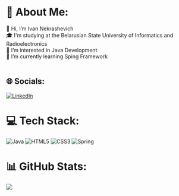 # 💫 About Me:
👋 Hi, I’m Ivan Nekrashevich<br>🎓 I'm studying at the Belarusian State University of Informatics and Radioelectronics<br>👀 I’m interested in Java Development<br>🌱 I’m currently learning Sping Framework<br><br>


## 🌐 Socials:
[![LinkedIn](https://img.shields.io/badge/LinkedIn-%230077B5.svg?logo=linkedin&logoColor=white)](https://linkedin.com/in/ivan-nekrashevich) 

# 💻 Tech Stack:
![Java](https://img.shields.io/badge/java-%23ED8B00.svg?style=for-the-badge&logo=java&logoColor=white) ![HTML5](https://img.shields.io/badge/html5-%23E34F26.svg?style=for-the-badge&logo=html5&logoColor=white) ![CSS3](https://img.shields.io/badge/css3-%231572B6.svg?style=for-the-badge&logo=css3&logoColor=white) ![Spring](https://img.shields.io/badge/spring-%236DB33F.svg?style=for-the-badge&logo=spring&logoColor=white)
# 📊 GitHub Stats:
![](https://github-readme-stats.vercel.app/api/top-langs/?username=BEneecK&theme=dark&hide_border=true&include_all_commits=false&count_private=true&layout=compact)
